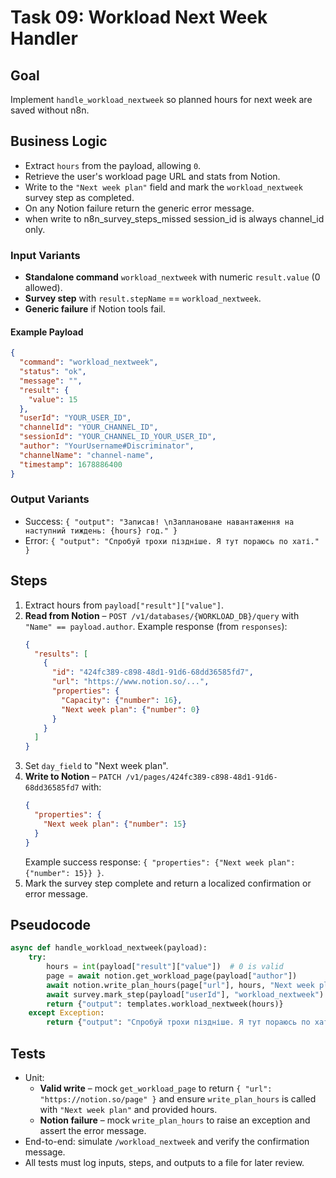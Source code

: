 # Task 09: Workload Next Week Handler

## Goal
Implement `handle_workload_nextweek` so planned hours for next week are saved without n8n.

## Business Logic
- Extract `hours` from the payload, allowing `0`.
- Retrieve the user's workload page URL and stats from Notion.
- Write to the `"Next week plan"` field and mark the `workload_nextweek` survey step as completed.
- On any Notion failure return the generic error message.
- when write to n8n_survey_steps_missed session_id is always channel_id only.


### Input Variants
- **Standalone command** `workload_nextweek` with numeric `result.value` (0 allowed).
- **Survey step** with `result.stepName` == `workload_nextweek`.
- **Generic failure** if Notion tools fail.

#### Example Payload
```json
{
  "command": "workload_nextweek",
  "status": "ok",
  "message": "",
  "result": {
    "value": 15
  },
  "userId": "YOUR_USER_ID",
  "channelId": "YOUR_CHANNEL_ID",
  "sessionId": "YOUR_CHANNEL_ID_YOUR_USER_ID",
  "author": "YourUsername#Discriminator",
  "channelName": "channel-name",
  "timestamp": 1678886400
}
```

### Output Variants
- Success: `{ "output": "Записав! \nЗаплановане навантаження на наступний тиждень: {hours} год." }`
- Error: `{ "output": "Спробуй трохи піздніше. Я тут пораюсь по хаті." }`

## Steps
1. Extract hours from `payload["result"]["value"]`.
2. **Read from Notion** – `POST /v1/databases/{WORKLOAD_DB}/query` with
   `"Name" == payload.author`.
   Example response (from `responses`):
   ```json
   {
     "results": [
       {
         "id": "424fc389-c898-48d1-91d6-68dd36585fd7",
         "url": "https://www.notion.so/...",
         "properties": {
           "Capacity": {"number": 16},
           "Next week plan": {"number": 0}
         }
       }
     ]
   }
   ```
3. Set `day_field` to "Next week plan".
4. **Write to Notion** – `PATCH /v1/pages/424fc389-c898-48d1-91d6-68dd36585fd7` with:
   ```json
   {
     "properties": {
       "Next week plan": {"number": 15}
     }
   }
   ```
   Example success response: `{ "properties": {"Next week plan": {"number": 15}} }`.
5. Mark the survey step complete and return a localized confirmation or error message.

## Pseudocode
```python
async def handle_workload_nextweek(payload):
    try:
        hours = int(payload["result"]["value"])  # 0 is valid
        page = await notion.get_workload_page(payload["author"])
        await notion.write_plan_hours(page["url"], hours, "Next week plan")
        await survey.mark_step(payload["userId"], "workload_nextweek")
        return {"output": templates.workload_nextweek(hours)}
    except Exception:
        return {"output": "Спробуй трохи піздніше. Я тут пораюсь по хаті."}
```

## Tests
- Unit:
  - **Valid write** – mock `get_workload_page` to return `{ "url": "https://notion.so/page" }` and ensure `write_plan_hours`
    is called with `"Next week plan"` and provided hours.
  - **Notion failure** – mock `write_plan_hours` to raise an exception and assert the error message.
- End-to-end: simulate `/workload_nextweek` and verify the confirmation message.
- All tests must log inputs, steps, and outputs to a file for later review.
